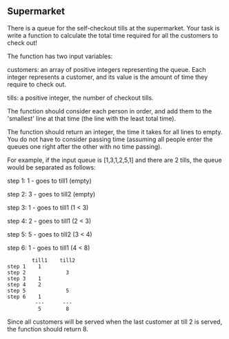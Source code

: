 ## Supermarket

There is a queue for the self-checkout tills at the supermarket. 
Your task is write a function to calculate the total time required for all the customers to check out!

The function has two input variables:

customers: an array of positive integers representing the queue. Each integer represents a customer,  and its value is the amount of time they require to check out.

tills: a positive integer, the number of checkout tills.

The function should consider each person in order, and add them to the 'smallest' line at that time (the line with the least total time).

The function should return an integer, the time it takes for all lines to empty. You do not have to consider passing time (assuming all people enter the queues one right after the other with no time passing).

For example, if the input queue is [1,3,1,2,5,1] and there are 2 tills, the queue would be separated as follows:

step 1: 1 - goes to till1 (empty)

step 2: 3 - goes to till2 (empty)

step 3: 1 - goes to till1 (1 < 3)

step 4: 2 - goes to till1 (2 < 3)

step 5: 5 - goes to till2 (3 < 4)

step 6: 1 - goes to till1 (4 < 8)

```
        till1    till2
step 1    1        
step 2             3
step 3    1        
step 4    2
step 5             5         
step 6    1         
         ---      ---
          5        8       
```
Since all customers will be served when the last customer at till 2 is served, the function should return 8.